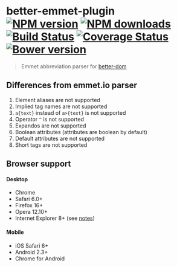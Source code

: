 # better-emmet-plugin<br>[![NPM version][npm-version]][npm-url] [![NPM downloads][npm-downloads]][npm-url] [![Build Status][travis-image]][travis-url] [![Coverage Status][coveralls-image]][coveralls-url] [![Bower version][bower-image]][bower-url]
> Emmet abbreviation parser for [better-dom](https://github.com/chemerisuk/better-dom)

## Differences from emmet.io parser
1. Element aliases are not supported
2. Implied tag names are not supported
3. `a{text}` instead of `a>{text}` is not supported
4. Operator `^` is not supported
5. Expandos are not supported
6. Boolean attributes (attributes are boolean by default)
7. Default attributes are not supported
8. Short tags are not supported

## Browser support
#### Desktop
* Chrome
* Safari 6.0+
* Firefox 16+
* Opera 12.10+
* Internet Explorer 8+ (see [notes](https://github.com/chemerisuk/better-dom#notes-about-old-ies))

#### Mobile
* iOS Safari 6+
* Android 2.3+
* Chrome for Android

[npm-url]: https://www.npmjs.com/package/better-emmet-plugin
[npm-version]: https://img.shields.io/npm/dt/better-emmet-plugin.svg
[npm-downloads]: https://img.shields.io/npm/dt/better-emmet-plugin.svg

[travis-url]: http://travis-ci.org/chemerisuk/better-emmet-plugin
[travis-image]: http://img.shields.io/travis/chemerisuk/better-emmet-plugin/master.svg

[coveralls-url]: https://coveralls.io/r/chemerisuk/better-emmet-plugin
[coveralls-image]: http://img.shields.io/coveralls/chemerisuk/better-emmet-plugin/master.svg

[bower-url]: https://github.com/chemerisuk/better-emmet-plugin
[bower-image]: http://img.shields.io/bower/v/better-emmet-plugin.svg
